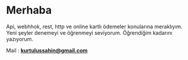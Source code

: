 # Merhaba

Api, webhhok, rest, http ve online kartlı ödemeler konularına meraklıyım. Yeni şeyler denemeyi ve öğrenmeyi seviyorum. Öğrendiğim kadarını yazıyorum.

Mail : **kurtulussahin@gmail.com**







